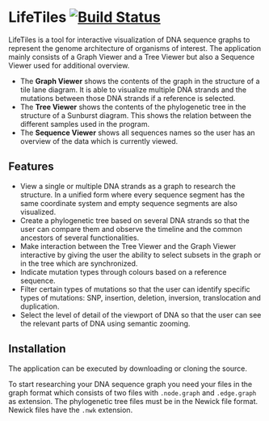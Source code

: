 # LifeTiles [![Build Status](https://travis-ci.org/ProgrammingLife5/LifeTiles.svg?branch=dev)](https://travis-ci.org/ProgrammingLife5/LifeTiles)


LifeTiles is a tool for interactive visualization of DNA sequence graphs to represent the genome architecture of organisms of interest. The application mainly consists of a Graph Viewer and a Tree Viewer but also a Sequence Viewer used for additional overview. 

- The **Graph Viewer** shows the contents of the graph in the structure of a tile lane diagram. It is able to visualize multiple DNA strands and the mutations between those DNA strands if a reference is selected. 
- The **Tree Viewer** shows the contents of the phylogenetic tree in the structure of a Sunburst diagram. This shows the relation between the different samples used in the program.
- The **Sequence Viewer** shows all sequences names so the user has an overview of the data which is currently viewed.


## Features


- View a single or multiple DNA strands as a graph to research the structure. In a unified form where every sequence segment has the same coordinate system and empty sequence segments are also visualized.
- Create a phylogenetic tree based on several DNA strands so that the user can compare them and observe the timeline and the common ancestors of several functionalities.
- Make interaction between the Tree Viewer and the Graph Viewer interactive by giving the user the ability to select subsets in the graph or in the tree which are synchronized.
- Indicate mutation types through colours based on a reference sequence.
- Filter certain types of mutations so that the user can identify specific types of mutations: SNP, insertion, deletion, inversion, translocation and duplication.
- Select the level of detail of the viewport of DNA so that the user can see the relevant parts of DNA using semantic zooming.




## Installation

The application can be executed by downloading or cloning the source. 

To start researching your DNA sequence graph you need your files in the graph format which consists of two files with `.node.graph` and `.edge.graph` as extension.
The phylogenetic tree files must be in the Newick file format. Newick files have the `.nwk` extension.
